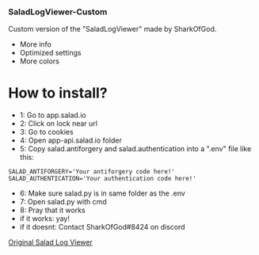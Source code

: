 ### SaladLogViewer-Custom

Custom version of the "SaladLogViewer" made by SharkOfGod. 

- More info
- Optimized settings
- More colors


# How to install?
-  1: Go to app.salad.io
-  2: Click on lock near url
-  3: Go to cookies
-  4: Open app-api.salad.io folder
-  5: Copy salad.antiforgery and salad.authentication into a ".env" file like this:

```
SALAD_ANTIFORGERY='Your antiforgery code here!'
SALAD_AUTHENTICATION='Your authentication code here!'
```

-  6: Make sure salad.py is in same folder as the .env
-  7: Open salad.py with cmd
-  8: Pray that it works
-  if it works: yay!
-  if it doesnt: Contact SharkOfGod#8424 on discord

[Original Salad Log Viewer](https://github.com/VukkyLtd/SaladLogViewer)

